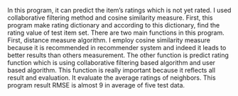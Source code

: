 In this program, it can predict the item’s ratings which is not yet rated. I used collaborative filtering method and cosine similarity measure. First, this program make rating dictionary and according to this dictionary, find the rating value of test item set.
There are two main functions in this program. First, distance measure algorithm. I employ cosine similarity measure because it is recommended in recommender system and indeed it leads to better results than others measurement. The other function is predict rating function which is using collaborative filtering based algorithm and user based algorithm. This function is really important because it reflects all result and evaluation. It evaluate the average ratings of neighbors.
This program result RMSE is almost 9 in average of five test data. 
